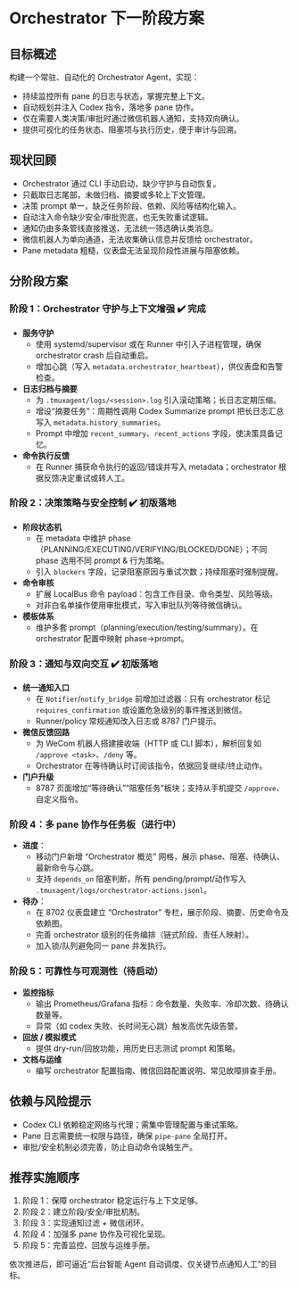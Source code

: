 # Orchestrator 下一阶段方案

## 目标概述

构建一个常驻、自动化的 Orchestrator Agent，实现：
- 持续监控所有 pane 的日志与状态，掌握完整上下文。
- 自动规划并注入 Codex 指令，落地多 pane 协作。
- 仅在需要人类决策/审批时通过微信机器人通知，支持双向确认。
- 提供可视化的任务状态、阻塞项与执行历史，便于审计与回溯。

## 现状回顾

- Orchestrator 通过 CLI 手动启动，缺少守护与自动恢复。
- 只截取日志尾部，未做归档、摘要或多轮上下文管理。
- 决策 prompt 单一，缺乏任务阶段、依赖、风险等结构化输入。
- 自动注入命令缺少安全/审批兜底，也无失败重试逻辑。
- 通知仍由多条管线直接推送，无法统一筛选确认类消息。
- 微信机器人为单向通道，无法收集确认信息并反馈给 orchestrator。
- Pane metadata 粗糙，仪表盘无法呈现阶段性进展与阻塞依赖。

## 分阶段方案

### 阶段 1：Orchestrator 守护与上下文增强 ✔️ 完成
- **服务守护**
  - 使用 systemd/supervisor 或在 Runner 中引入子进程管理，确保 orchestrator crash 后自动重启。
  - 增加心跳（写入 `metadata.orchestrator_heartbeat`），供仪表盘和告警检查。
- **日志归档与摘要**
  - 为 `.tmuxagent/logs/<session>.log` 引入滚动策略；长日志定期压缩。
  - 增设“摘要任务”：周期性调用 Codex Summarize prompt 把长日志汇总写入 `metadata.history_summaries`。
  - Prompt 中增加 `recent_summary`、`recent_actions` 字段，使决策具备记忆。
- **命令执行反馈**
  - 在 Runner 捕获命令执行的返回/错误并写入 metadata；orchestrator 根据反馈决定重试或转人工。

### 阶段 2：决策策略与安全控制 ✔️ 初版落地
- **阶段状态机**
  - 在 metadata 中维护 phase（PLANNING/EXECUTING/VERIFYING/BLOCKED/DONE）；不同 phase 选用不同 prompt & 行为策略。
  - 引入 `blockers` 字段，记录阻塞原因与重试次数；持续阻塞时强制提醒。
- **命令审核**
  - 扩展 LocalBus 命令 payload：包含工作目录、命令类型、风险等级。
  - 对非白名单操作使用审批模式，写入审批队列等待微信确认。
- **模板体系**
  - 维护多套 prompt（planning/execution/testing/summary）。在 orchestrator 配置中映射 phase→prompt。

### 阶段 3：通知与双向交互 ✔️ 初版落地
- **统一通知入口**
  - 在 `Notifier`/`notify_bridge` 前增加过滤器：只有 orchestrator 标记 `requires_confirmation` 或设置危急级别的事件推送到微信。
  - Runner/policy 常规通知改入日志或 8787 门户提示。
- **微信反馈回路**
  - 为 WeCom 机器人搭建接收端（HTTP 或 CLI 脚本），解析回复如 `/approve <task>`、`/deny` 等。
  - Orchestrator 在等待确认时订阅该指令，依据回复继续/终止动作。
- **门户升级**
  - 8787 页面增加“等待确认”“阻塞任务”板块；支持从手机提交 `/approve`、自定义指令。

### 阶段 4：多 pane 协作与任务板（进行中）
- **进度**：
  - 移动门户新增 “Orchestrator 概览” 网格，展示 phase、阻塞、待确认、最新命令与心跳。
  - 支持 `depends_on` 阻塞判断，所有 pending/prompt/动作写入 `.tmuxagent/logs/orchestrator-actions.jsonl`。
- **待办**：
  - 在 8702 仪表盘建立 “Orchestrator” 专栏，展示阶段、摘要、历史命令及依赖图。
  - 完善 orchestrator 级别的任务编排（链式阶段、责任人映射）。
  - 加入锁/队列避免同一 pane 并发执行。

### 阶段 5：可靠性与可观测性（待启动）
- **监控指标**
  - 输出 Prometheus/Grafana 指标：命令数量、失败率、冷却次数、待确认数量等。
  - 异常（如 codex 失败、长时间无心跳）触发高优先级告警。
- **回放 / 模拟模式**
  - 提供 dry-run/回放功能，用历史日志测试 prompt 和策略。
- **文档与运维**
  - 编写 orchestrator 配置指南、微信回路配置说明、常见故障排查手册。

## 依赖与风险提示
- Codex CLI 依赖稳定网络与代理；需集中管理配置与重试策略。
- Pane 日志需要统一权限与路径，确保 `pipe-pane` 全局打开。
- 审批/安全机制必须完善，防止自动命令误触生产。

## 推荐实施顺序
1. 阶段 1：保障 orchestrator 稳定运行与上下文足够。
2. 阶段 2：建立阶段/安全/审批机制。
3. 阶段 3：实现通知过滤 + 微信闭环。
4. 阶段 4：加强多 pane 协作及可视化呈现。
5. 阶段 5：完善监控、回放与运维手册。

依次推进后，即可逼近“后台智能 Agent 自动调度、仅关键节点通知人工”的目标。
